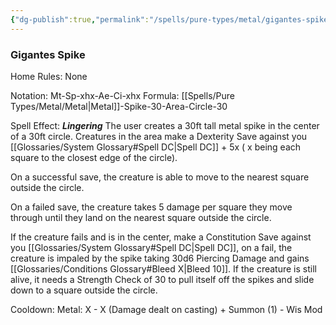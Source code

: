 ```yaml
---
{"dg-publish":true,"permalink":"/spells/pure-types/metal/gigantes-spike/","tags":["Spell/Damage","Spell/Metal","Spell/Structure","Spell/Lingering"]}
---
```


### Gigantes Spike
Home Rules: None

Notation: Mt-Sp-xhx-Ae-Ci-xhx
Formula: [[Spells/Pure Types/Metal/Metal\|Metal]]-Spike-30-Area-Circle-30

Spell Effect: ***Lingering***
The user creates a 30ft tall metal spike in the center of a 30ft circle. Creatures  in the area make a Dexterity Save against you [[Glossaries/System Glossary#Spell DC\|Spell DC]] + 5x ( x being each square to the closest edge of the circle). 

On a successful save, the creature is able to move to the nearest square outside the circle. 

On a failed save, the creature takes 5 damage per square they move through until they land on the nearest square outside the circle. 

If the creature fails and is in the center, make a Constitution Save against you [[Glossaries/System Glossary#Spell DC\|Spell DC]], on a fail, the creature is impaled by the spike taking 30d6 Piercing Damage and gains [[Glossaries/Conditions Glossary#Bleed X\|Bleed 10]]. If the creature is still alive, it needs a Strength Check of 30 to pull itself off the spikes and slide down to a square outside the circle.

Cooldown:
Metal: X - X (Damage dealt on casting) + Summon (1) - Wis Mod